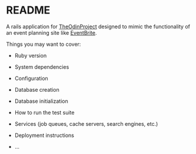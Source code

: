 # README

A rails application for [TheOdinProject](https://www.theodinproject.com/lessons/associations) designed to mimic the functionality of an event planning site like [EventBrite](https://www.eventbrite.com/).


Things you may want to cover:

* Ruby version

* System dependencies

* Configuration

* Database creation

* Database initialization

* How to run the test suite

* Services (job queues, cache servers, search engines, etc.)

* Deployment instructions

* ...
